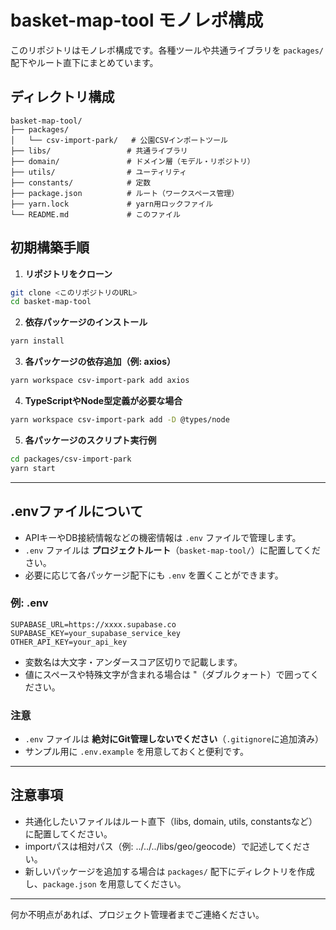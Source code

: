 # basket-map-tool モノレポ構成

このリポジトリはモノレポ構成です。各種ツールや共通ライブラリを `packages/` 配下やルート直下にまとめています。

## ディレクトリ構成

```
basket-map-tool/
├── packages/
│   └── csv-import-park/   # 公園CSVインポートツール
├── libs/                 # 共通ライブラリ
├── domain/               # ドメイン層（モデル・リポジトリ）
├── utils/                # ユーティリティ
├── constants/            # 定数
├── package.json          # ルート（ワークスペース管理）
├── yarn.lock             # yarn用ロックファイル
└── README.md             # このファイル
```

## 初期構築手順

1. **リポジトリをクローン**

```sh
git clone <このリポジトリのURL>
cd basket-map-tool
```

2. **依存パッケージのインストール**

```sh
yarn install
```

3. **各パッケージの依存追加（例: axios）**

```sh
yarn workspace csv-import-park add axios
```

4. **TypeScriptやNode型定義が必要な場合**

```sh
yarn workspace csv-import-park add -D @types/node
```

5. **各パッケージのスクリプト実行例**

```sh
cd packages/csv-import-park
yarn start
```

---

## .envファイルについて

- APIキーやDB接続情報などの機密情報は `.env` ファイルで管理します。
- `.env` ファイルは **プロジェクトルート**（`basket-map-tool/`）に配置してください。
- 必要に応じて各パッケージ配下にも `.env` を置くことができます。

### 例: .env

```
SUPABASE_URL=https://xxxx.supabase.co
SUPABASE_KEY=your_supabase_service_key
OTHER_API_KEY=your_api_key
```

- 変数名は大文字・アンダースコア区切りで記載します。
- 値にスペースや特殊文字が含まれる場合は "（ダブルクォート）で囲ってください。

### 注意
- `.env` ファイルは **絶対にGit管理しないでください**（`.gitignore`に追加済み）
- サンプル用に `.env.example` を用意しておくと便利です。

---

## 注意事項
- 共通化したいファイルはルート直下（libs, domain, utils, constantsなど）に配置してください。
- importパスは相対パス（例: ../../../libs/geo/geocode）で記述してください。
- 新しいパッケージを追加する場合は `packages/` 配下にディレクトリを作成し、`package.json` を用意してください。

---

何か不明点があれば、プロジェクト管理者までご連絡ください。 